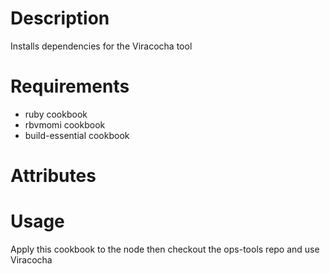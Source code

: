 Description
===========

Installs dependencies for the Viracocha tool

Requirements
============

* ruby cookbook
* rbvmomi cookbook
* build-essential cookbook

Attributes
==========

Usage
=====

Apply this cookbook to the node then checkout the ops-tools repo and use Viracocha